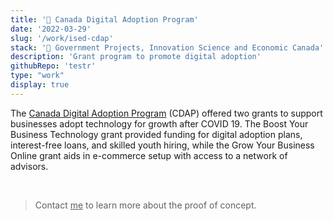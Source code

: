 ```yaml
---
title: '🍁 Canada Digital Adoption Program'
date: '2022-03-29'
slug: '/work/ised-cdap'
stack: '🍁 Government Projects, Innovation Science and Economic Canada'
description: 'Grant program to promote digital adoption'
githubRepo: 'testr'
type: "work"  
display: true
---
```


The [Canada Digital Adoption Program](https://ised-isde.canada.ca/site/canada-digital-adoption-program/en) (CDAP) offered two grants to support businesses adopt technology for growth after COVID 19. The Boost Your Business Technology grant provided funding for digital adoption plans, interest-free loans, and skilled youth hiring, while the Grow Your Business Online grant aids in e-commerce setup with access to a network of advisors.

<br/>

> Contact <a href="mailto:jude@judepark.com" style="color: var(--font-color-muted)">me</a> to learn more about the proof of concept.